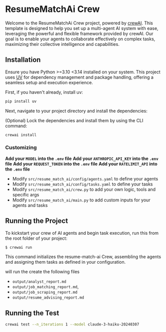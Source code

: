 # ResumeMatchAi Crew

Welcome to the ResumeMatchAi Crew project, powered by [crewAI](https://crewai.com). This template is designed to help you set up a multi-agent AI system with ease, leveraging the powerful and flexible framework provided by crewAI. Our goal is to enable your agents to collaborate effectively on complex tasks, maximizing their collective intelligence and capabilities.

## Installation

Ensure you have Python >=3.10 <3.14 installed on your system. This project uses [UV](https://docs.astral.sh/uv/) for dependency management and package handling, offering a seamless setup and execution experience.

First, if you haven't already, install uv:

```bash
pip install uv
```

Next, navigate to your project directory and install the dependencies:

(Optional) Lock the dependencies and install them by using the CLI command:
```bash
crewai install
```
### Customizing

**Add your `MODEL` into the `.env` file**
**Add your `ANTHROPIC_API_KEY` into the `.env` file**
**Add your `REQUEST_TOKEN` into the `.env` file**
**Add your `RATELIMIT_API` into the `.env` file**

- Modify `src/resume_match_ai/config/agents.yaml` to define your agents
- Modify `src/resume_match_ai/config/tasks.yaml` to define your tasks
- Modify `src/resume_match_ai/crew.py` to add your own logic, tools and specific args
- Modify `src/resume_match_ai/main.py` to add custom inputs for your agents and tasks

## Running the Project

To kickstart your crew of AI agents and begin task execution, run this from the root folder of your project:

```bash
$ crewai run
```

This command initializes the resume-match-ai Crew, assembling the agents and assigning them tasks as defined in your configuration.

will run the create the following files
- `output/analyst_report.md`
- `output/job_matching_report.md`,
- `output/job_scraping_report.md`
- `output/resume_advising_report.md`


## Running the Test
```bash
crewai test --n_iterations 1 --model claude-3-haiku-20240307
```
